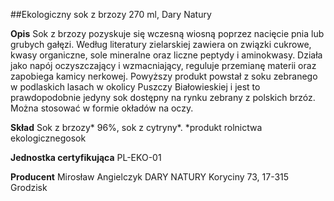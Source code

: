 ##Ekologiczny sok z brzozy 270 ml, Dary Natury

**Opis** Sok z brzozy pozyskuje się wczesną wiosną poprzez nacięcie pnia lub grubych gałęzi. Według literatury zielarskiej zawiera on związki cukrowe, kwasy organiczne, sole mineralne oraz liczne peptydy i aminokwasy. Działa jako napój oczyszczający i wzmacniający, reguluje przemianę materii oraz zapobiega kamicy nerkowej. Powyższy produkt powstał z soku zebranego w podlaskich lasach w okolicy Puszczy Białowieskiej i jest to prawdopodobnie jedyny sok dostępny na rynku zebrany z polskich brzóz. Można stosować w formie okładów na oczy.

**Skład** Sok z brzozy\* 96%, sok z cytryny\*.
\*produkt rolnictwa ekologicznegosok

**Jednostka certyfikująca** PL-EKO-01

**Producent** Mirosław Angielczyk DARY NATURY
Koryciny 73, 17-315 Grodzisk
